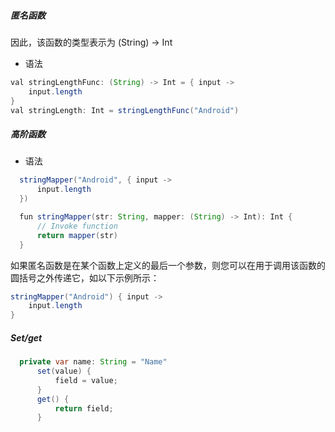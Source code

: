 ##### 匿名函数
因此，该函数的类型表示为 (String) -> Int
- 语法
```java
val stringLengthFunc: (String) -> Int = { input ->
    input.length
}
val stringLength: Int = stringLengthFunc("Android")
```

##### 高阶函数
- 语法
```Java
  stringMapper("Android", { input ->
      input.length
  })

  fun stringMapper(str: String, mapper: (String) -> Int): Int {
      // Invoke function
      return mapper(str)
  }
```
如果匿名函数是在某个函数上定义的最后一个参数，则您可以在用于调用该函数的圆括号之外传递它，如以下示例所示：
```JAVA
stringMapper("Android") { input ->
    input.length
}
```


##### Set/get
  ```JAVA
    private var name: String = "Name"
        set(value) {
            field = value;
        }
        get() {
            return field;
        }
  ```
